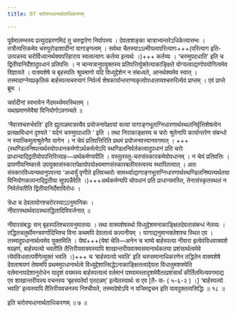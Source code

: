 ```yaml
---
title: 07 चरोरुपधानार्थताधिकरणम्

---
```


पूर्वमालम्भस्य प्रत्युदाहरणमिदं तु चरुद्वारेण निर्वापस्य । देवताशङ्का चात्राभ्यन्तरेऽधिकेत्यारम्भः । तत्रौत्पत्तिकमेव चरुपुरोडाशादीनां यागाङ्गत्वम् । सर्वथा चैतस्याऽऽत्मीयत्वपरित्यागः+++(परित्याग इति-उत्पन्नस्य चरोर्विध्यानर्थक्यपरिहाराय स्वत्वत्यागः कर्तव्य इत्यर्थः ।)+++ कर्तव्यः । ‘चरुमुपदधाति’ इति च द्वितीयानिर्देशादुपधानं प्रतिपत्तिः । न चान्यत्रानुपयुक्तस्य प्रतिपत्तिर्युक्तेत्याकाङ्क्षिते योग्यत्वाद्यागोपयोगित्वमेव विज्ञायते । वाक्यशेषे च बृहस्पतिः श्रूयमाणो यदि विध्युद्देशेन न संबध्यते, आनर्थक्यमेव स्यात् । तस्मादाग्नेयप्रकृतिकं बार्हस्पत्यचरुयागं निर्वर्त्य शेषकार्यान्तराण्यकृत्वोपधातव्यश्चरुरित्येवं प्राप्तम् । एवं प्राप्ते ब्रूमः ।

चर्वादीनां स्वभावेन नैदमर्थ्यमवस्थितम् ।  
यथाप्रमाणमेवैषां विनियोगोऽवगम्यते ॥  


‘नैवारश्चरुर्भवति’ इति ह्युत्पन्नमात्रस्यैव प्रयोजनापेक्षायां सत्यां यागाङ्गभूताग्निधारणार्थस्थलनिर्वृत्तिशेषत्वेन प्रत्यक्षविधानं दृश्यते ‘ यदेनं चरुमुपदधाति ’ इति । तथा निराकाङ्क्षस्य च चरोः श्रुतेनापि कार्यान्तरेण संबन्धो न स्यात्किमुताश्रुतेनैव यागेन । न चेयं प्रतिपत्तिरिति प्रथमं प्रयोजनवत्त्वानवगमात् । +++(स्थण्डिलनिष्पत्यर्थस्योपधानकर्मणोऽर्थकर्मत्वेऽपि स्थण्डिलनिर्वर्तकत्वादुपधानं प्रति चरोः प्राधान्याद्द्वितीयोपपत्तिरित्याह—अर्थकर्मण्यपीति । वस्तुतस्तु-चरुसंस्कारकमेवोपधानम् । न चेयं प्रतिपत्तिः । प्रायणीयनिष्कासे उपयुक्तसंस्कारापेक्षयोपयोक्ष्यमाणसंस्कारबलीयस्त्वस्य स्थापितत्वात् । अतः संस्कारविध्यन्यथानुपपत्त्या ‘अध्वर्युं वृणीते इतिवच्चरोः सामर्थ्याद्यागाङ्गभूताग्निधारणार्थस्थण्डिलनिष्पत्त्यर्थतया विनियोगकल्पनाद्द्वितीया सूपपन्नैवेति ।)+++अर्थकर्मण्यपि चोपधानं प्रति प्राधान्यमस्ति, तेनासंस्कृतस्थलं न निर्वर्तयतीति द्वितीयानिर्देशाविरोधः ।

त्रेधा च देवतायोगश्चरोरस्याऽऽनुमानिकः ।  
नीवारस्थार्थवादस्थतद्धितादिविवर्जनात् ॥  


नीवारसंबद्धः सन् बृहस्पतिश्चरावनुमातव्यः । तथा वाक्यशेषस्थो विध्युद्देशमनाकाङ्क्षितदेवतासंबन्धं नेतव्यः । तद्धितचतुर्थीमन्त्रवर्णादिभिश्च विना कथमपि देवतात्वं कल्पनीयम् । यागाद्यनुमानक्लेशश्च स्थित एव । तस्मादुपधानार्थत्वमेव युक्तमिति । येषां+++(येषां चेति—अनेन च भाष्ये बार्हस्पत्या नीवारा इत्येवंविधवाक्यशे षग्रहणं, बार्हस्पत्यो भवतीति तैत्तिरीयवाक्यस्यापि शाखान्तरीयवाक्यसमानार्थकतया प्रशंसार्थत्वमेवे त्येवंविधतात्पर्येणेत्युक्तं भवति ।)+++ च ‘बार्हस्पत्यो भवति’ इति चरुसमानाधिकरणेन तद्धितेन वाक्यशेषे देवताश्रयणं तेषामपि प्रथममुपधानार्थत्वे विध्युद्देशात्सिद्धेऽनाकाङ्क्षितत्वाद्देवता विधातुमशक्येति वर्तमानापदेशानुरोधेन यादृशं वयमस्य बार्हस्पत्यत्वं वर्तमानं पश्यामस्तादृशमेवैतत्प्रशंसार्थं कीर्तितमित्यवगमाद्य एव शाखान्तरीयस्य वचनस्य ‘बृहस्पतेर्वा एतदन्नम्’ इत्येतस्यार्थः स एव  \[तै॰ स॰ ( ५-६-२ ) ।\] ‘बार्हस्पत्यो भवति’ इत्यस्यापि तैत्तिरीयवचनस्य निश्चीयते, तस्मादेषोऽपि न यजिमद्वचन इति यावदुक्तत्वसिद्धिः ॥ १८ ॥

इति चरोरुपधानार्थताधिकरणम् ॥ ७ ॥
